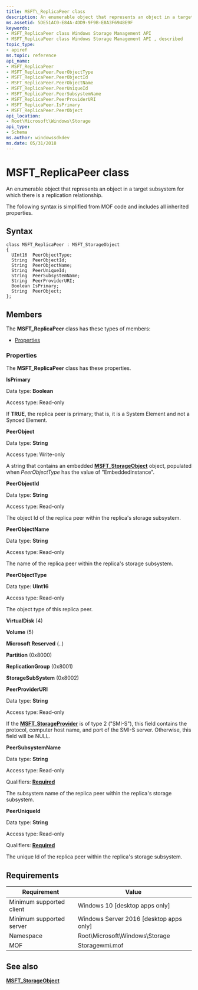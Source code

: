 ```yaml
---
title: MSFT\_ReplicaPeer class
description: An enumerable object that represents an object in a target subsystem for which there is a replication relationship.
ms.assetid: 5DE51AC0-E84A-4DD9-9F9B-E8A3F6948E9F
keywords:
- MSFT_ReplicaPeer class Windows Storage Management API
- MSFT_ReplicaPeer class Windows Storage Management API , described
topic_type:
- apiref
ms.topic: reference
api_name:
- MSFT_ReplicaPeer
- MSFT_ReplicaPeer.PeerObjectType
- MSFT_ReplicaPeer.PeerObjectId
- MSFT_ReplicaPeer.PeerObjectName
- MSFT_ReplicaPeer.PeerUniqueId
- MSFT_ReplicaPeer.PeerSubsystemName
- MSFT_ReplicaPeer.PeerProviderURI
- MSFT_ReplicaPeer.IsPrimary
- MSFT_ReplicaPeer.PeerObject
api_location:
- Root\Microsoft\Windows\Storage
api_type:
- Schema
ms.author: windowssdkdev
ms.date: 05/31/2018
---
```


# MSFT\_ReplicaPeer class

An enumerable object that represents an object in a target subsystem for which there is a replication relationship.

The following syntax is simplified from MOF code and includes all inherited properties.

## Syntax

``` syntax
class MSFT_ReplicaPeer : MSFT_StorageObject
{
  UInt16  PeerObjectType;
  String  PeerObjectId;
  String  PeerObjectName;
  String  PeerUniqueId;
  String  PeerSubsystemName;
  String  PeerProviderURI;
  Boolean IsPrimary;
  String  PeerObject;
};
```

## Members

The **MSFT\_ReplicaPeer** class has these types of members:

-   [Properties](#properties)

### Properties

The **MSFT\_ReplicaPeer** class has these properties.

 

**IsPrimary**
   

Data type: **Boolean**
 

Access type: Read-only
 

If **TRUE**, the replica peer is primary; that is, it is a System Element and not a Synced Element.

 

**PeerObject**
   

Data type: **String**
 

Access type: Write-only
 

A string that contains an embedded [**MSFT\_StorageObject**](msft-storageobject.md) object, populated when *PeerObjectType* has the value of "EmbeddedInstance".

 

**PeerObjectId**
   

Data type: **String**
 

Access type: Read-only
 

The object Id of the replica peer within the replica's storage subsystem.

 

**PeerObjectName**
   

Data type: **String**
 

Access type: Read-only
 

The name of the replica peer within the replica's storage subsystem.

 

**PeerObjectType**
   

Data type: **UInt16**
 

Access type: Read-only
 

The object type of this replica peer.

 

**VirtualDisk** (4)
 

**Volume** (5)
 

**Microsoft Reserved** (..)
 

**Partition** (0x8000)
 

**ReplicationGroup** (0x8001)
 

**StorageSubSystem** (0x8002)
 

 

**PeerProviderURI**
   

Data type: **String**
 

Access type: Read-only
 

If the [**MSFT\_StorageProvider**](msft-storageprovider.md) is of type 2 ("SMI-S"), this field contains the protocol, computer host name, and port of the SMI-S server. Otherwise, this field will be NULL.

 

**PeerSubsystemName**
   

Data type: **String**
 

Access type: Read-only
 

Qualifiers: [**Required**](/windows/win32/wmisdk/standard-qualifiers)
 

The subsystem name of the replica peer within the replica's storage subsystem.

 

**PeerUniqueId**
   

Data type: **String**
 

Access type: Read-only
 

Qualifiers: [**Required**](/windows/win32/wmisdk/standard-qualifiers)
 

The unique Id of the replica peer within the replica's storage subsystem.

 

## Requirements



| Requirement | Value |
|-------------------------------------|-------------------------------------------------------------------------------------------|
| Minimum supported client | Windows 10 \[desktop apps only\]                                               |
| Minimum supported server | Windows Server 2016 \[desktop apps only\]                                      |
| Namespace                | Root\\Microsoft\\Windows\\Storage                                              |
| MOF                      |  Storagewmi.mof  |



## See also

 

[**MSFT\_StorageObject**](msft-storageobject.md)
 

 

